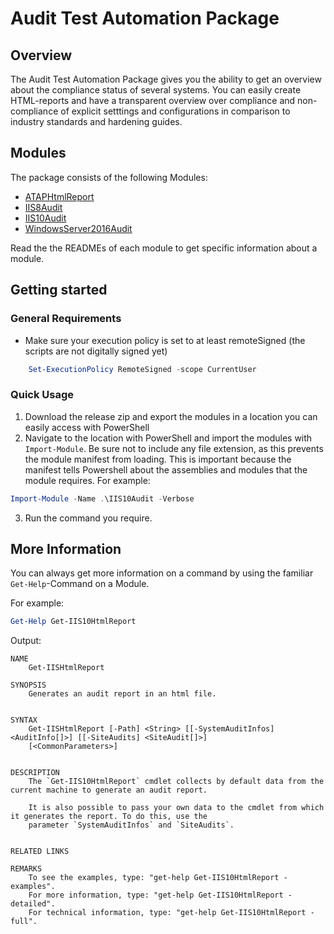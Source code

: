 # Audit Test Automation Package

## Overview

The Audit Test Automation Package gives you the ability to get an overview about the compliance status of several systems. You can easily create HTML-reports and have a transparent overview over compliance and non-compliance of explicit setttings and configurations in comparison to industry standards and hardening guides.

## Modules

The package consists of the following Modules:

* [ATAPHtmlReport](ATAHtmlReport)
* [IIS8Audit](IIS8Audit)
* [IIS10Audit](IIS10Audit)
* [WindowsServer2016Audit](WindowsServer2016Audit)

Read the the READMEs of each module to get specific information about a module.

## Getting started

### General Requirements

* Make sure your execution policy is set to at least remoteSigned (the scripts are not digitally signed yet)

```powershell
	Set-ExecutionPolicy RemoteSigned -scope CurrentUser
```

### Quick Usage

1. Download the release zip and export the modules in a location you can easily access with PowerShell
2. Navigate to the location with PowerShell and import the modules with `Import-Module`. Be sure not to include any file extension, as this prevents the module manifest from loading. This is important because the manifest tells Powershell about the assemblies and modules that the module requires. For example:
```Powershell
Import-Module -Name .\IIS10Audit -Verbose
```
3. Run the command you require.

## More Information

You can always get more information on a command by using the familiar `Get-Help`-Command on a Module.

For example:
```Powershell
Get-Help Get-IIS10HtmlReport
```
Output:
```
NAME
    Get-IISHtmlReport

SYNOPSIS
    Generates an audit report in an html file.


SYNTAX
    Get-IISHtmlReport [-Path] <String> [[-SystemAuditInfos] <AuditInfo[]>] [[-SiteAudits] <SiteAudit[]>]
    [<CommonParameters>]


DESCRIPTION
    The `Get-IIS10HtmlReport` cmdlet collects by default data from the current machine to generate an audit report.

    It is also possible to pass your own data to the cmdlet from which it generates the report. To do this, use the
    parameter `SystemAuditInfos` and `SiteAudits`.


RELATED LINKS

REMARKS
    To see the examples, type: "get-help Get-IIS10HtmlReport -examples".
    For more information, type: "get-help Get-IIS10HtmlReport -detailed".
    For technical information, type: "get-help Get-IIS10HtmlReport -full".

```
